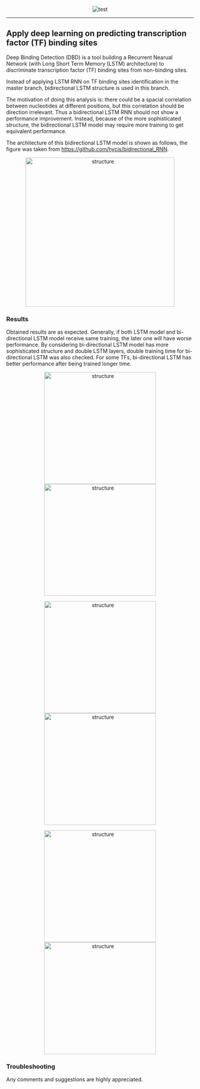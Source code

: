 <p align="center">
  <img src ="https://github.com/yangyangjuanjuan/DeepBindingDetection/blob/master/plots/DeepBindingDetection.png" alt="test"/>
</p>

  
------

Apply deep learning on predicting transcription factor (TF) binding sites
------

Deep Binding Detection (DBD) is a tool building a Recurrent Nearual Network (with Long Short Term Memory (LSTM) architecture) to discriminate transcription factor (TF) binding sites from non-binding sites. 

Instead of applying LSTM RNN on TF binding sites identification in the master branch, bidirectional LSTM structure is used in this branch.

The motivation of doing this analysis is: there could be a spacial correlation between nucleotides at different positions, but this correlation should be direction irrelevant. Thus a bidirectional LSTM RNN should not show a performance improvement. Instead, because of the more sophisticated structure, the bidirectional LSTM model may require more training to get equivalent performance.     

The architecture of this bidirectional LSTM model is shown as follows, the figure was taken from https://github.com/hycis/bidirectional_RNN.

<p align="center">
  <img src ="https://github.com/yangyangjuanjuan/DeepBindingDetection/blob/bidirectional/plots/bidirectional_lstm.png" alt="structure" width="400"/>
</p>

### Results
Obtained results are as expected. Generally, if both LSTM model and bi-directional LSTM model receive same training, the later one will have worse performance. By considering bi-directional LSTM model has more sophisticated structure and double LSTM layers, double training time for bi-directional LSTM was also checked. For some TFs, bi-directional LSTM has better performance after being trained longer time.

<p align="center">
  <img src ="https://github.com/yangyangjuanjuan/DeepBindingDetection/blob/bidirectional/plots/FOS_1.png" alt="structure" width="300"/>
  <img src ="https://github.com/yangyangjuanjuan/DeepBindingDetection/blob/bidirectional/plots/FOS_2.png" alt="structure" width="300"/>
</p>

<p align="center">
  <img src ="https://github.com/yangyangjuanjuan/DeepBindingDetection/blob/bidirectional/plots/RFX5_1.png" alt="structure" width="300"/>
  <img src ="https://github.com/yangyangjuanjuan/DeepBindingDetection/blob/bidirectional/plots/RFX5_2.png" alt="structure" width="300"/>
</p>

<p align="center">
  <img src ="https://github.com/yangyangjuanjuan/DeepBindingDetection/blob/bidirectional/plots/STAT1_1.png" alt="structure" width="300"/>
  <img src ="https://github.com/yangyangjuanjuan/DeepBindingDetection/blob/bidirectional/plots/STAT1_2.png" alt="structure" width="300"/>
</p>

### Troubleshooting
Any comments and suggestions are highly appreciated.
